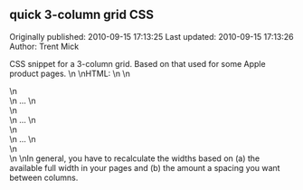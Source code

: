 ## quick 3-column grid CSS 
Originally published: 2010-09-15 17:13:25 
Last updated: 2010-09-15 17:13:26 
Author: Trent Mick 
 
CSS snippet for a 3-column grid. Based on that used for some Apple product pages.\n\nHTML:\n\n    <div class="grid3col">\n      <div class="column first">\n        ...\n      </div>\n      <div class="column">\n        ...\n      </div>\n      <div class="column last">\n        ...\n      </div>\n    </div>\n\nIn general, you have to recalculate the widths based on (a) the available full width in your pages and (b) the amount a spacing you want between columns.